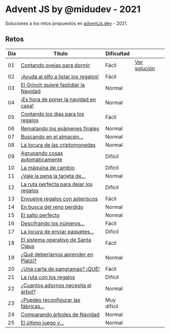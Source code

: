 # Advent JS by @midudev - 2021

Soluciones a los retos propuestos en [adventJs.dev](https://advent.dev) - 2021.

## Retos

| Día | Título                                                            | Dificultad  |                                       |
| --- | ----------------------------------------------------------------- | ----------- | ------------------------------------- |
| 01  | [Contando ovejas para dormir](challenges/01/README.md)            | Fácil       | [Ver solución](./challenges/01/01.js)   |
| 02  | [¡Ayuda al elfo a listar los regalos!](challenges/02/README.md)   | Fácil       |  |
| 03  | [El Grinch quiere fastidiar la Navidad](challenges/03/README.md)  | Normal      |  |
| 04  | [¡Es hora de poner la navidad en casa!](challenges/04/README.md)  | Normal      |  |
| 05  | [Contando los días para los regalos](challenges/05/README.md)     | Fácil       |  |
| 06  | [Rematando los exámenes finales](challenges/06/README.md)         | Normal      |  |
| 07  | [Buscando en el almacén...](challenges/07/README.md)              | Normal      |  |
| 08  | [La locura de las criptomonedas](challenges/08/README.md)         | Normal      |  |
| 09  | [Agrupando cosas automáticamente](challenges/09/README.md)        | Difícil     |  |
| 10  | [La máquina de cambio](challenges/10/README.md)                   | Difícil     |  |
| 11  | [¿Vale la pena la tarjeta de...](challenges/11/README.md)         | Normal      |  |
| 12  | [La ruta perfecta para dejar los regalos](challenges/12/README.md)| Difícil     |  |
| 13  | [Envuelve regalos con asteriscos](challenges/13/README.md)        | Fácil       |  |
| 14  | [En busca del reno perdido](challenges/14/README.md)              | Normal      |  |
| 15  | [El salto perfecto](challenges/15/README.md)                      | Normal      |  |
| 16  | [Descifrando los números...](challenges/16/README.md)             | Fácil       |  |
| 17  | [La locura de enviar paquetes...](challenges/17/README.md)        | Difícil     |  |
| 18  | [El sistema operativo de Santa Claus](challenges/18/README.md)    | Fácil       |  |
| 19  | [¿Qué deberíamos aprender en Platzi?](challenges/19/README.md)    | Normal      |  |
| 20  | [¿Una carta de pangramas? ¡QUÉ!](challenges/20/README.md)         | Fácil       |  |
| 21  | [La ruta con los regalos](challenges/21/README.md)                | Difícil     |  |
| 22  | [¿Cuantos adornos necesita el árbol?](challenges/22/README.md)    | Normal      |  |
| 23  | [¿Puedes reconfigurar las fábricas...](challenges/23/README.md)   | Muy difícil |  |
| 24  | [Comparando árboles de Navidad](challenges/24/README.md)          | Normal      |  |
| 25  | [El último juego y...](challenges/25/README.md)                   | Normal      |  |
